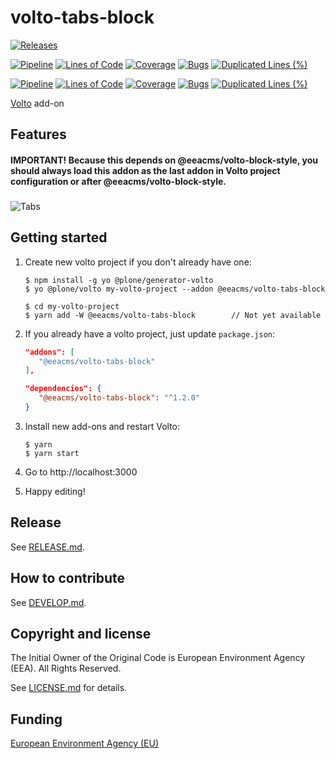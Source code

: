# volto-tabs-block

[![Releases](https://img.shields.io/github/v/release/eea/volto-tabs-block)](https://github.com/eea/volto-tabs-block/releases)

[![Pipeline](https://ci.eionet.europa.eu/buildStatus/icon?job=volto-addons%2Fvolto-tabs-block%2Fmaster&subject=master)](https://ci.eionet.europa.eu/view/Github/job/volto-addons/job/volto-tabs-block/job/master/display/redirect)
[![Lines of Code](https://sonarqube.eea.europa.eu/api/project_badges/measure?project=volto-tabs-block-master&metric=ncloc)](https://sonarqube.eea.europa.eu/dashboard?id=volto-tabs-block-master)
[![Coverage](https://sonarqube.eea.europa.eu/api/project_badges/measure?project=volto-tabs-block-master&metric=coverage)](https://sonarqube.eea.europa.eu/dashboard?id=volto-tabs-block-master)
[![Bugs](https://sonarqube.eea.europa.eu/api/project_badges/measure?project=volto-tabs-block-master&metric=bugs)](https://sonarqube.eea.europa.eu/dashboard?id=volto-tabs-block-master)
[![Duplicated Lines (%)](https://sonarqube.eea.europa.eu/api/project_badges/measure?project=volto-tabs-block-master&metric=duplicated_lines_density)](https://sonarqube.eea.europa.eu/dashboard?id=volto-tabs-block-master)

[![Pipeline](https://ci.eionet.europa.eu/buildStatus/icon?job=volto-addons%2Fvolto-tabs-block%2Fdevelop&subject=develop)](https://ci.eionet.europa.eu/view/Github/job/volto-addons/job/volto-tabs-block/job/develop/display/redirect)
[![Lines of Code](https://sonarqube.eea.europa.eu/api/project_badges/measure?project=volto-tabs-block-develop&metric=ncloc)](https://sonarqube.eea.europa.eu/dashboard?id=volto-tabs-block-develop)
[![Coverage](https://sonarqube.eea.europa.eu/api/project_badges/measure?project=volto-tabs-block-develop&metric=coverage)](https://sonarqube.eea.europa.eu/dashboard?id=volto-tabs-block-develop)
[![Bugs](https://sonarqube.eea.europa.eu/api/project_badges/measure?project=volto-tabs-block-develop&metric=bugs)](https://sonarqube.eea.europa.eu/dashboard?id=volto-tabs-block-develop)
[![Duplicated Lines (%)](https://sonarqube.eea.europa.eu/api/project_badges/measure?project=volto-tabs-block-develop&metric=duplicated_lines_density)](https://sonarqube.eea.europa.eu/dashboard?id=volto-tabs-block-develop)

[Volto](https://github.com/plone/volto) add-on

## Features

#### IMPORTANT! Because this depends on @eeacms/volto-block-style, you should always load this addon as the last addon in Volto project configuration or after @eeacms/volto-block-style.

###

![Tabs](https://github.com/eea/volto-tabs-block/raw/develop/docs/volto-tabs-block.gif)

## Getting started

1. Create new volto project if you don't already have one:

   ```
   $ npm install -g yo @plone/generator-volto
   $ yo @plone/volto my-volto-project --addon @eeacms/volto-tabs-block

   $ cd my-volto-project
   $ yarn add -W @eeacms/volto-tabs-block        // Not yet available
   ```

1. If you already have a volto project, just update `package.json`:

   ```JSON
   "addons": [
      "@eeacms/volto-tabs-block"
   ],

   "dependencies": {
      "@eeacms/volto-tabs-block": "^1.2.0"
   }
   ```

1. Install new add-ons and restart Volto:

   ```
   $ yarn
   $ yarn start
   ```

1. Go to http://localhost:3000

1. Happy editing!

## Release

See [RELEASE.md](https://github.com/eea/volto-tabs-block/blob/master/RELEASE.md).

## How to contribute

See [DEVELOP.md](https://github.com/eea/volto-tabs-block/blob/master/DEVELOP.md).

## Copyright and license

The Initial Owner of the Original Code is European Environment Agency (EEA).
All Rights Reserved.

See [LICENSE.md](https://github.com/eea/volto-tabs-block/blob/master/LICENSE.md) for details.

## Funding

[European Environment Agency (EU)](http://eea.europa.eu)
